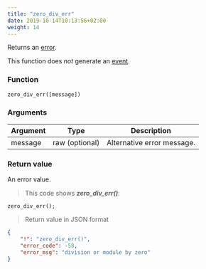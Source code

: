 ```yaml
---
title: "zero_div_err"
date: 2019-10-14T10:13:56+02:00
weight: 14
---
```


Returns an [error](../../data-types/error-type).

This function does *not* generate an [event](../../events).

### Function
`zero_div_err([message])`

### Arguments
Argument | Type | Description
-------- | ---- | -----------
message | raw (optional) | Alternative error message.

### Return value
An error value.

> This code shows ***zero_div_err()***:

```
zero_div_err();
```

> Return value in JSON format

```json
{
    "!": "zero_div_err()",
    "error_code": -58,
    "error_msg": "division or module by zero"
}
```
